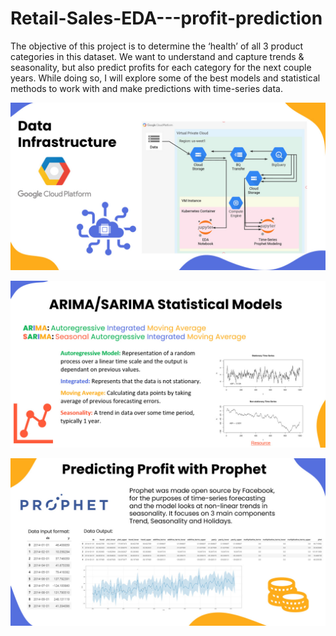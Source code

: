 # Retail-Sales-EDA---profit-prediction

The objective of this project is to determine the ‘health’ of all 3 product categories in this dataset. We want to understand and capture trends & seasonality, but also predict profits for each category for the next couple years. While doing so, I will explore some of the best models and statistical methods to work with and make predictions with time-series data.


![Data Infrastructure](https://github.com/Manny-Brar/Retail-Sales-EDA---profit-prediction/blob/main/bandicam%202021-01-26%2016-23-24-215.jpg)

![SARIMA Model](https://github.com/Manny-Brar/Retail-Sales-EDA---profit-prediction/blob/main/bandicam%202021-01-26%2016-24-06-702.jpg)

![Prophet Model](https://github.com/Manny-Brar/Retail-Sales-EDA---profit-prediction/blob/main/bandicam%202021-01-26%2016-24-27-400.jpg)


